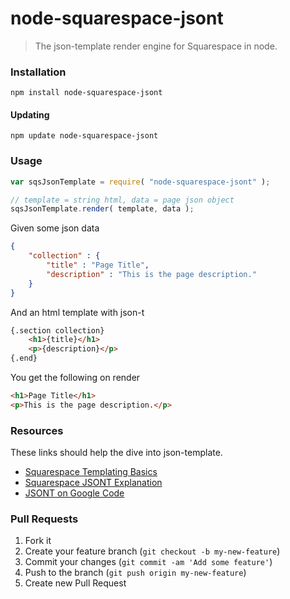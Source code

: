 node-squarespace-jsont
======================

> The json-template render engine for Squarespace in node.


### Installation
```shell
npm install node-squarespace-jsont
```

#### Updating
```shell
npm update node-squarespace-jsont
```



### Usage

```javascript
var sqsJsonTemplate = require( "node-squarespace-jsont" );

// template = string html, data = page json object
sqsJsonTemplate.render( template, data );
```

Given some json data
```json
{
    "collection" : {
        "title" : "Page Title",
        "description" : "This is the page description."
    }
}
```

And an html template with json-t
```html
{.section collection}
    <h1>{title}</h1>
    <p>{description}</p>
{.end}
```

You get the following on render
```html
<h1>Page Title</h1>
<p>This is the page description.</p>
```


### Resources
These links should help the dive into json-template.
- [Squarespace Templating Basics](http://developers.squarespace.com/templating-basics/)
- [Squarespace JSONT Explanation](http://jsont.squarespace.com/)
- [JSONT on Google Code](https://code.google.com/p/json-template/)



### Pull Requests
1. Fork it
2. Create your feature branch (`git checkout -b my-new-feature`)
3. Commit your changes (`git commit -am 'Add some feature'`)
4. Push to the branch (`git push origin my-new-feature`)
5. Create new Pull Request
